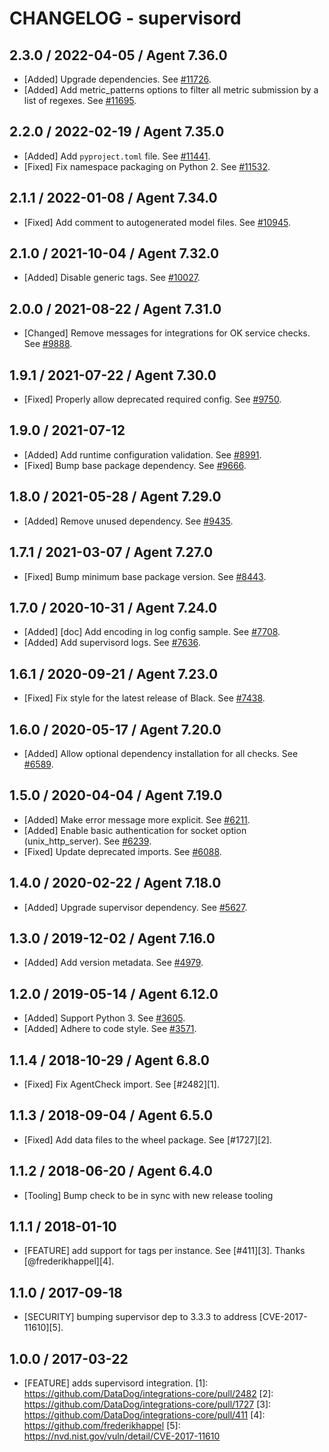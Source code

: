 # CHANGELOG - supervisord

## 2.3.0 / 2022-04-05 / Agent 7.36.0

* [Added] Upgrade dependencies. See [#11726](https://github.com/DataDog/integrations-core/pull/11726).
* [Added] Add metric_patterns options to filter all metric submission by a list of regexes. See [#11695](https://github.com/DataDog/integrations-core/pull/11695).

## 2.2.0 / 2022-02-19 / Agent 7.35.0

* [Added] Add `pyproject.toml` file. See [#11441](https://github.com/DataDog/integrations-core/pull/11441).
* [Fixed] Fix namespace packaging on Python 2. See [#11532](https://github.com/DataDog/integrations-core/pull/11532).

## 2.1.1 / 2022-01-08 / Agent 7.34.0

* [Fixed] Add comment to autogenerated model files. See [#10945](https://github.com/DataDog/integrations-core/pull/10945).

## 2.1.0 / 2021-10-04 / Agent 7.32.0

* [Added] Disable generic tags. See [#10027](https://github.com/DataDog/integrations-core/pull/10027).

## 2.0.0 / 2021-08-22 / Agent 7.31.0

* [Changed] Remove messages for integrations for OK service checks. See [#9888](https://github.com/DataDog/integrations-core/pull/9888).

## 1.9.1 / 2021-07-22 / Agent 7.30.0

* [Fixed] Properly allow deprecated required config. See [#9750](https://github.com/DataDog/integrations-core/pull/9750).

## 1.9.0 / 2021-07-12

* [Added] Add runtime configuration validation. See [#8991](https://github.com/DataDog/integrations-core/pull/8991).
* [Fixed] Bump base package dependency. See [#9666](https://github.com/DataDog/integrations-core/pull/9666).

## 1.8.0 / 2021-05-28 / Agent 7.29.0

* [Added] Remove unused dependency. See [#9435](https://github.com/DataDog/integrations-core/pull/9435).

## 1.7.1 / 2021-03-07 / Agent 7.27.0

* [Fixed] Bump minimum base package version. See [#8443](https://github.com/DataDog/integrations-core/pull/8443).

## 1.7.0 / 2020-10-31 / Agent 7.24.0

* [Added] [doc] Add encoding in log config sample. See [#7708](https://github.com/DataDog/integrations-core/pull/7708).
* [Added] Add supervisord logs. See [#7636](https://github.com/DataDog/integrations-core/pull/7636).

## 1.6.1 / 2020-09-21 / Agent 7.23.0

* [Fixed] Fix style for the latest release of Black. See [#7438](https://github.com/DataDog/integrations-core/pull/7438).

## 1.6.0 / 2020-05-17 / Agent 7.20.0

* [Added] Allow optional dependency installation for all checks. See [#6589](https://github.com/DataDog/integrations-core/pull/6589).

## 1.5.0 / 2020-04-04 / Agent 7.19.0

* [Added] Make error message more explicit. See [#6211](https://github.com/DataDog/integrations-core/pull/6211).
* [Added] Enable basic authentication for socket option (unix_http_server). See [#6239](https://github.com/DataDog/integrations-core/pull/6239).
* [Fixed] Update deprecated imports. See [#6088](https://github.com/DataDog/integrations-core/pull/6088).

## 1.4.0 / 2020-02-22 / Agent 7.18.0

* [Added] Upgrade supervisor dependency. See [#5627](https://github.com/DataDog/integrations-core/pull/5627).

## 1.3.0 / 2019-12-02 / Agent 7.16.0

* [Added] Add version metadata. See [#4979](https://github.com/DataDog/integrations-core/pull/4979).

## 1.2.0 / 2019-05-14 / Agent 6.12.0

* [Added] Support Python 3. See [#3605](https://github.com/DataDog/integrations-core/pull/3605).
* [Added] Adhere to code style. See [#3571](https://github.com/DataDog/integrations-core/pull/3571).

## 1.1.4 / 2018-10-29 / Agent 6.8.0

* [Fixed] Fix AgentCheck import. See [#2482][1].

## 1.1.3 / 2018-09-04 / Agent 6.5.0

* [Fixed] Add data files to the wheel package. See [#1727][2].

## 1.1.2 / 2018-06-20 / Agent 6.4.0

* [Tooling] Bump check to be in sync with new release tooling

## 1.1.1 / 2018-01-10

* [FEATURE] add support for tags per instance. See [#411][3]. Thanks [@frederikhappel][4].

## 1.1.0 / 2017-09-18

* [SECURITY] bumping supervisor dep to 3.3.3 to address [CVE-2017-11610][5].

## 1.0.0 / 2017-03-22

* [FEATURE] adds supervisord integration.
[1]: https://github.com/DataDog/integrations-core/pull/2482
[2]: https://github.com/DataDog/integrations-core/pull/1727
[3]: https://github.com/DataDog/integrations-core/pull/411
[4]: https://github.com/frederikhappel
[5]: https://nvd.nist.gov/vuln/detail/CVE-2017-11610
